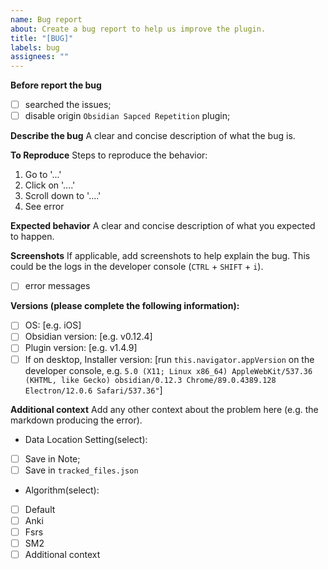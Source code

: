 ```yaml
---
name: Bug report
about: Create a bug report to help us improve the plugin.
title: "[BUG]"
labels: bug
assignees: ""
---
```


**Before report the bug**

-   [ ] searched the issues;
-   [ ] disable origin `Obsidian Sapced Repetition` plugin;

**Describe the bug**
A clear and concise description of what the bug is.

**To Reproduce**
Steps to reproduce the behavior:

1. Go to '...'
2. Click on '....'
3. Scroll down to '....'
4. See error

**Expected behavior**
A clear and concise description of what you expected to happen.

**Screenshots**
If applicable, add screenshots to help explain the bug. This could be the logs in the developer console (`CTRL` + `SHIFT` + `i`).

-   [ ] error messages

**Versions (please complete the following information):**

-   [ ] OS: [e.g. iOS]
-   [ ] Obsidian version: [e.g. v0.12.4]
-   [ ] Plugin version: [e.g. v1.4.9]
-   [ ] If on desktop, Installer version: [run `this.navigator.appVersion` on the developer console, e.g. `5.0 (X11; Linux x86_64) AppleWebKit/537.36 (KHTML, like Gecko) obsidian/0.12.3 Chrome/89.0.4389.128 Electron/12.0.6 Safari/537.36"`]

**Additional context**
Add any other context about the problem here (e.g. the markdown producing the error).

-   Data Location Setting(select):
-   [ ] Save in Note;
-   [ ] Save in `tracked_files.json`
-   Algorithm(select):
-   [ ] Default
-   [ ] Anki
-   [ ] Fsrs
-   [ ] SM2
-   [ ] Additional context
